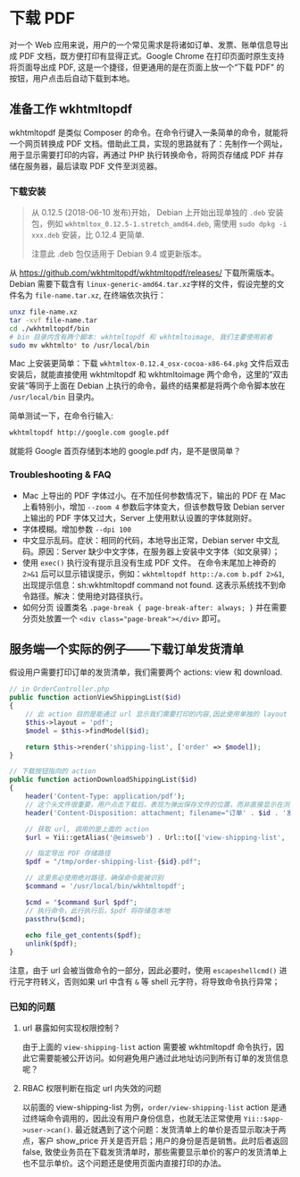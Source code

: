 # 下载 PDF

对一个 Web 应用来说，用户的一个常见需求是将诸如订单、发票、账单信息导出成 PDF 文档，既方便打印有显得正式。Google Chrome 在打印页面时原生支持将页面导出成 PDF, 这是一个捷径，但更通用的是在页面上放一个“下载 PDF" 的按钮，用户点击后自动下载到本地。

## 准备工作 wkhtmltopdf

wkhtmltopdf 是类似 Composer 的命令。在命令行键入一条简单的命令，就能将一个网页转换成 PDF 文档。借助此工具，实现的思路就有了：先制作一个网址，用于显示需要打印的内容，再通过 PHP 执行转换命令，将网页存储成 PDF 并存储在服务器，最后读取 PDF 文件至浏览器。

### 下载安装

> 从 0.12.5 (2018-06-10 发布)开始， Debian 上开始出现单独的 `.deb` 安装包，例如 `wkhtmltox_0.12.5-1.stretch_amd64.deb`,  需使用 `sudo dpkg -i xxx.deb` 安装，比 0.12.4 更简单.
>
> 注意此 .deb 包仅适用于 Debian 9.4 或更新版本。

从 https://github.com/wkhtmltopdf/wkhtmltopdf/releases/ 下载所需版本。Debian 需要下载含有 `linux-generic-amd64.tar.xz`字样的文件，假设完整的文件名为 `file-name.tar.xz`, 在终端依次执行：

```bash
unxz file-name.xz
tar -xvf file-name.tar
cd ./wkhtmltopdf/bin
# bin 目录内含有两个脚本: wkhtmltopdf 和 wkhtmltoimage, 我们主要使用前者
sudo mv wkhtmlto* to /usr/local/bin
```

Mac 上安装更简单：下载 `wkhtmltox-0.12.4_osx-cocoa-x86-64.pkg` 文件后双击安装后，就能直接使用 wkhtmltopdf 和 wkhtmltoimage 两个命令，这里的”双击安装“等同于上面在 Debian 上执行的命令，最终的结果都是将两个命令脚本放在 `/usr/local/bin` 目录内。

简单测试一下，在命令行输入:

```bash
wkhtmltopdf http://google.com google.pdf
```

就能将 Google 首页存储到本地的 google.pdf 内，是不是很简单？

### Troubleshooting & FAQ

- Mac 上导出的 PDF 字体过小。在不加任何参数情况下，输出的 PDF 在 Mac 上看特别小，增加 `--zoom 4` 参数后字体变大，但该参数导致 Debian server 上输出的 PDF 字体又过大，Server 上使用默认设置的字体就刚好。
- 字体模糊。增加参数 `--dpi 100`
- 中文显示乱码。症状：相同的代码，本地导出正常，Debian server 中文乱码。原因：Server 缺少中文字体，在服务器上安装中文字体（如文泉驿）；
- 使用 `exec()` 执行没有提示且没有生成 PDF 文件。
  在命令末尾加上神奇的 `2>&1` 后可以显示错误提示，例如：`wkhtmltopdf http::/a.com b.pdf 2>&1`, 出现提示信息：sh:wkhtmltopdf command not found. 这表示系统找不到命令路径。解决：使用绝对路径执行。
- 如何分页
  设置类名 `.page-break { page-break-after: always; }` 并在需要分页处放置一个 `<div class="page-break"></div>` 即可。

## 服务端一个实际的例子——下载订单发货清单

假设用户需要打印订单的发货清单，我们需要两个 actions: view 和 download.

```php
// in OrderController.php
public function actionViewShippingList($id)
{
    // 此 action 目的是能通过 url 显示我们需要打印的内容,因此使用单独的 layout
    $this->layout = 'pdf';
    $model = $this->findModel($id);

    return $this->render('shipping-list', ['order' => $model]);
}

// 下载按钮指向的 action
public function actionDownloadShippingList($id)
{
    header('Content-Type: application/pdf');
    // 这个头文件很重要，用户点击下载后，表现为弹出保存文件的位置，而非直接显示在浏览器内
    header('Content-Disposition: attachment; filename="订单' . $id . '发货清单.pdf"');

    // 获取 url, 调用的是上面的 action
    $url = Yii::getAlias('@eimsweb') . Url::to(['view-shipping-list', 'id' => $id]);

    // 指定导出 PDF 存储路径
    $pdf = "/tmp/order-shipping-list-{$id}.pdf";

    // 这里务必使用绝对路径，确保命令能被识别
    $command = '/usr/local/bin/wkhtmltopdf';

    $cmd = "$command $url $pdf";
    // 执行命令，此行执行后，$pdf 将存储在本地
    passthru($cmd);
    
    echo file_get_contents($pdf);
    unlink($pdf);
}
```

注意，由于 url 会被当做命令的一部分，因此必要时，使用 `escapeshellcmd()` 进行元字符转义，否则如果 url 中含有 `&` 等 shell 元字符，将导致命令执行异常；

### 已知的问题

1. url 暴露如何实现权限控制？
   
   由于上面的 `view-shipping-list` action 需要被 wkhtmltopdf 命令执行，因此它需要能被公开访问。如何避免用户通过此地址访问到所有订单的发货信息呢？

1. RBAC 权限判断在指定 url 内失效的问题

   以前面的 view-shipping-list 为例，`order/view-shipping-list` action 是通过终端命令调用的，因此没有用户身份信息，也就无法正常使用 `Yii::$app->user->can()`. 最近就遇到了这个问题：发货清单上的单价是否显示取决于两点，客户 show_price 开关是否开启；用户的身份是否是销售。此时后者返回 false, 致使业务员在下载发货清单时，那些需要显示单价的客户的发货清单上也不显示单价。这个问题还是使用页面内直接打印的办法。
